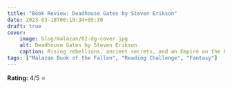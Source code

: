 ```yaml
---
title: "Book Review: Deadhouse Gates by Steven Erikson"
date: 2023-03-18T00:19:34+05:30
draft: true
cover: 
    image: blog/malazan/02-dg-cover.jpg
    alt: Deadhouse Gates by Steven Erikson
    caption: Rising rebellions, ancient secrets, and an Empire on the brink of war. The second book in the Malazan Book of the Fallen series is a thrilling and epic fantasy adventure.
tags: ["Malazan Book of the Fallen", "Reading Challenge", "Fantasy"]
---
```


**Rating:** 4/5 ⭐
